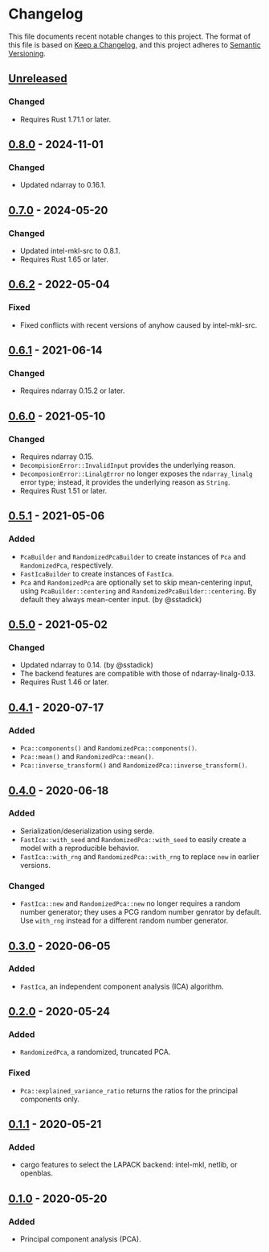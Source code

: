 # Changelog

This file documents recent notable changes to this project. The format of this
file is based on [Keep a Changelog](https://keepachangelog.com/en/1.0.0/), and
this project adheres to [Semantic
Versioning](https://semver.org/spec/v2.0.0.html).

## [Unreleased]

### Changed

* Requires Rust 1.71.1 or later.

## [0.8.0] - 2024-11-01

### Changed

* Updated ndarray to 0.16.1.

## [0.7.0] - 2024-05-20

### Changed

* Updated intel-mkl-src to 0.8.1.
* Requires Rust 1.65 or later.

## [0.6.2] - 2022-05-04

### Fixed

* Fixed conflicts with recent versions of anyhow caused by intel-mkl-src.

## [0.6.1] - 2021-06-14

### Changed

* Requires ndarray 0.15.2 or later.

## [0.6.0] - 2021-05-10

### Changed

* Requires ndarray 0.15.
* `DecompisionError::InvalidInput` provides the underlying reason.
* `DecomposionError::LinalgError` no longer exposes the `ndarray_linalg` error
  type; instead, it provides the underlying reason as `String`.
* Requires Rust 1.51 or later.

## [0.5.1] - 2021-05-06

### Added

* `PcaBuilder` and `RandomizedPcaBuilder` to create instances of `Pca` and
  `RandomizedPca`, respectively.
* `FastIcaBuilder` to create instances of `FastIca`.
* `Pca` and `RandomizedPca` are optionally set to skip mean-centering input,
  using `PcaBuilder::centering` and `RandomizedPcaBuilder::centering`. By
  default they always mean-center input. (by @sstadick)

## [0.5.0] - 2021-05-02

### Changed

* Updated ndarray to 0.14. (by @sstadick)
* The backend features are compatible with those of ndarray-linalg-0.13.
* Requires Rust 1.46 or later.

## [0.4.1] - 2020-07-17

### Added

* `Pca::components()` and `RandomizedPca::components()`.
* `Pca::mean()` and `RandomizedPca::mean()`.
* `Pca::inverse_transform()` and `RandomizedPca::inverse_transform()`.

## [0.4.0] - 2020-06-18

### Added

* Serialization/deserialization using serde.
* `FastIca::with_seed` and `RandomizedPca::with_seed` to easily create a model
  with a reproducible behavior.
* `FastIca::with_rng` and `RandomizedPca::with_rng` to replace `new` in earlier
  versions.

### Changed

* `FastIca::new` and `RandomizedPca::new` no longer requires a random number
  generator; they uses a PCG random number genrator by default. Use `with_rng`
  instead for a different random number generator.

## [0.3.0] - 2020-06-05

### Added

* `FastIca`, an independent component analysis (ICA) algorithm.

## [0.2.0] - 2020-05-24

### Added

* `RandomizedPca`, a randomized, truncated PCA.

### Fixed

* `Pca::explained_variance_ratio` returns the ratios for the principal
  components only.

## [0.1.1] - 2020-05-21

### Added

* cargo features to select the LAPACK backend: intel-mkl, netlib, or openblas.

## [0.1.0] - 2020-05-20

### Added

* Principal component analysis (PCA).

[Unreleased]: https://github.com/petabi/petal-decomposition/compare/0.8.0...main
[0.8.0]: https://github.com/petabi/petal-decomposition/compare/0.7.0...0.8.0
[0.7.0]: https://github.com/petabi/petal-decomposition/compare/0.6.2...0.7.0
[0.6.2]: https://github.com/petabi/petal-decomposition/compare/0.6.1...0.6.2
[0.6.1]: https://github.com/petabi/petal-decomposition/compare/0.6.0...0.6.1
[0.6.0]: https://github.com/petabi/petal-decomposition/compare/0.5.1...0.6.0
[0.5.1]: https://github.com/petabi/petal-decomposition/compare/0.5.0...0.5.1
[0.5.0]: https://github.com/petabi/petal-decomposition/compare/0.4.1...0.5.0
[0.4.1]: https://github.com/petabi/petal-decomposition/compare/0.4.0...0.4.1
[0.4.0]: https://github.com/petabi/petal-decomposition/compare/0.3.0...0.4.0
[0.3.0]: https://github.com/petabi/petal-decomposition/compare/0.2.0...0.3.0
[0.2.0]: https://github.com/petabi/petal-decomposition/compare/0.1.1...0.2.0
[0.1.1]: https://github.com/petabi/petal-decomposition/compare/0.1.0...0.1.1
[0.1.0]: https://github.com/petabi/petal-decomposition/tree/0.1.0
